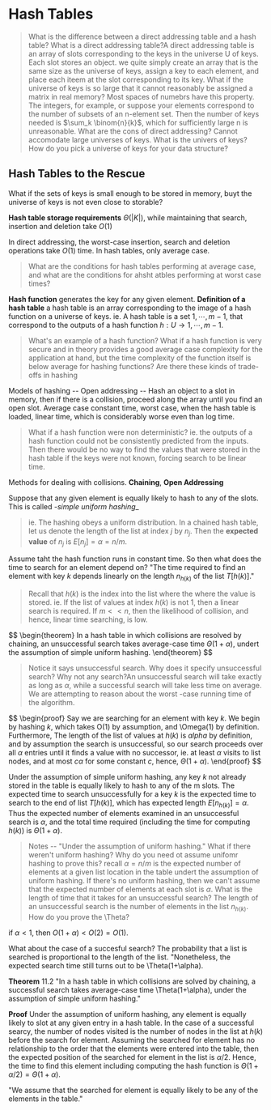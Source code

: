 # Hash Tables

> What is the difference between a direct addressing table and a hash table?
What is a direct addressing table?A direct addressing table is an array of slots corresponding to the keys in the universe U of keys.
Each slot stores an object. we quite simply create an array that is the same size as the universe of keys, assign a key to each element, 
and place each iteem at the slot corresponding to its key.
What if the universe of keys is so large that it cannot reasonably be assigned a matrix in real memory?
Most spaces of numebrs have this property. The integers, for example, or suppose your elements correspond to the number of subsets of an
n-element set. Then the number of keys needed is $\sum_k \binom{n}{k}$, which for sufficiently large n is unreasonable.
> What are the cons of direct addressing?
Cannot accomodate large universes of keys. What is the univers of keys? How do you pick a universe of keys for your data structure?

## Hash Tables to the Rescue

What if the sets of keys is small enough to be stored in memory, buyt the universe of keys is not even close to storable?

__Hash table storage requirements__ $\Theta(|K|)$, while maintaining that search, insertion and deletion take $O(1)$

In direct addressing, the worst-case insertion, search and deletion operations take $O(1)$ time. In hash tables, only average case.

> What are the conditions for hash tables performing at average case, and what are the conditions for ahsht atbles performing at worst case times?

__Hash function__ generates the key for any given element.
__Definition of a hash table__ a hash table is an array corresponding to the image of a hash function on a universe of keys.
ie. A hash table is a set ${1,\cdots, m-1}$, that correspond to the outputs of a hash function $h : U \rightarrow {1, \cdots, m-1}$.
> What's an example of a hash function? What if a hash function is very secure and in theory provides a good average case complexity for the application at hand, but the time complexity of the function itself is below average for hashing functions? Are there these kinds of trade-offs in hashing

Models of hashing -- Open addressing -- Hash an object to a slot in memory, then if there is a collision, proceed along the array until you find an open slot.
Average case constant time, worst case, when the hash table is loaded, linear time, which is considerably worse even than log time.
> What if a hash function were non deterministic? ie. the outputs of a hash function could not be consistently predicted from the inputs. Then there would be no way to find the values that were stored in the hash table if the keys were not known, forcing search to be linear time.

Methods for dealing with collisions. __Chaining__, __Open Addressing__

Suppose that any given element is equally likely to hash to any of the slots.
This is called _-simple uniform hashing__ 
> ie. The hashing obeys a uniform distribution.
In a chained hash table, let us denote the length of the list at index $j$ by $n_j$.
Then the __expected value__ of $n_j$ is $E[n_j] = \alpha = n/m.$

Assume taht the hash function runs in constant time. So then what does the time to search for an element depend on?
"The time required to find an element with key $k$ depends linearly on the length $n_{h(k)}$ of the list $T[h(k)]$."
> Recall that $h(k)$ is  the index into the list where the where the value is stored.
ie. If the list of values at index $h(k)$ is not $1$, then a linear search is required.
If $m << n$, then the likelihood of collision, and hence, linear time searching, is low.

$$
\begin{theorem}
In a hash table in which collisions are resolved by chaining, an unsuccessful search takes average-case time $\Theta(1+\alpha)$,
undert the assumption of simple uniform hashing.
\end{theorem}
$$

> Notice it says unsuccessful search. Why does it specify unsuccessful search? Why not any search?An unsuccessful search will take exactly as long as $\alpha$, while a successful search will take less time on average. We are attempting to reason about the worst -case running time of the algorithm.

$$
\begin{proof}
Say we are searching for an element with key $k$. We begin by hashing $k$, which takes O(1) by assumption, and \Omega(1) by definition.
Furthermore, The length of the list of values at $h(k)$ is $alpha$ by definition, and by assumption the search is unsuccessful, so our search 
proceeds over all $\alpha$ entries until it finds a value with no successor, ie. at least $\alpha$ visits to list nodes, and at most $c \alpha$ for some
constant $c$, hence, $\Theta(1+\alpha)$.
\end{proof}
$$

Under the assumption of simple uniform hashing, any key $k$ not already stored in the table is equally likely to hash to any of the m slots.
The expected time to search unsuccessfully for a key $k$ is the expected time to search to the end of list $T[h(k)]$, which has expected length $E[n_{h(k)}] = \alpha$.
Thus the expected number of elements examined in an unsuccessful search is $\alpha$, and the total time required (including the time for computing $h(k)$) is $\Theta(1+\alpha)$.
> Notes -- "Under the assumption of uniform hashing." What if there weren't uniform hashing?
> Why do you need ot assume unifomr hashing to prove this? 
> recall $\alpha = n/m$ is the expected number of elements at a given list location in the table undert the assumption of uniform hashing.
If there's no uniform hashing, then we can't assume that the expected number of elements at each slot is $\alpha$.
> What is the length of time that it takes for an unsuccessful search? The length of an unsuccessful search is the number of elements in the list $n_{h(k)}$. 
> How do you prove the \Theta?

if $\alpha < 1$, then $O(1+\alpha) < O(2) = O(1).$

What about the case of a succesful search? The probability that a list is searched is proportional to the length of the list. "Nonetheless, the expected search time
still turns out to be \Theta(1+\alpha).

__Theorem__ 11.2
"In a hash table in which collisions are solved by chaining, a successful search 
takes average-case time \Theta(1+\alpha), under the assumption of simple uniform hashing."

__Proof__ Under the assumption of uniform hashing, any element is equally likely to slot at any given entry in a hash table. In the case of a successful searcy, the number of nodes visited is the 
number of nodes in the list at $h(k)$ before the search for element. Assuming the searched for element has no relationship to the order that the elements were entered into the table,
then the expected position of the searched for element in the list is $\alpha/2$. Hence, the time to find this element including computing the hash function is $\Theta(1+\alpha/2) = \Theta(1+\alpha)$.

"We assume that the searched for element is equally likely to be any of the elements in the table."


